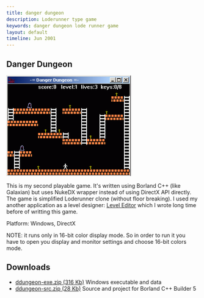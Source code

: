 ```yaml
---
title: danger dungeon
description: Loderunner type game
keywords: danger dungeon lode runner game
layout: default
timeline: Jun 2001
---
```

 
Danger Dungeon
--

![Danger dungeon screenshot](img/ddungeon.png) 
 
This is my second playable game. It's written using Borland C++
(like Galaxian) but uses NukeDX wrapper instead of using DirectX API directly.
The game is simplified Loderunner clone (without floor breaking).
I used my another application as a level designer:
[Level Editor](levedit.html) which I wrote long time before of writting this game.

Platform: Windows, DirectX

NOTE: it runs only in 16-bit color display mode. So in order to run it
you have to open you display and monitor settings and choose 16-bit colors mode.
 

Downloads
---
 - <a href="files/ddungeon-exe.zip">ddungeon-exe.zip (316 Kb)</a>
    Windows executable and data<br />
 - <a href="files/ddungeon-src.zip">ddungeon-src.zip (28 Kb)</a>
     Source and project for Borland C++ Builder 5<br />
